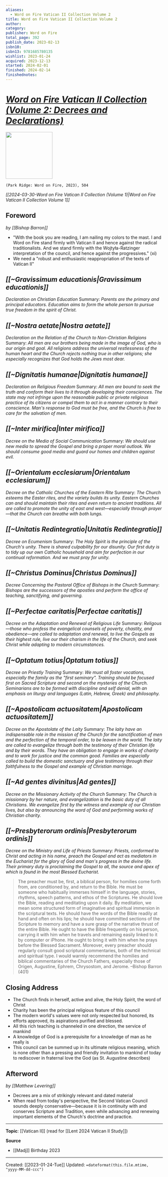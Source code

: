 ```yaml
---
aliases:
  - Word on Fire Vatican II Collection Volume 2
title: Word on Fire Vatican II Collection Volume 2
author: 
category: 
publisher: Word on Fire
total_page: 392
publish_date: 2023-02-13
isbn10: 
isbn13: 9781685780135
wishlist: 2023-01-24
acquired: 2023-12-13
started: 2024-02-01
finished: 2024-02-14
finishednotes:
---
```

# *[Word on Fire Vatican II Collection (Volume 2: Decrees and Declarations)](https://bookstore.wordonfire.org/products/vatican-ii-volume-ii)*

<img src="https://bookstore.wordonfire.org/cdn/shop/products/Vatican-II-VII-Shopify-FRONT.png?v=1675715149&width=2048" width=150>

`(Park Ridge: Word on Fire, 2023), 504`

*[[2024-03-30-Word on Fire Vatican II Collection (Volume 1)|Word on Fire Vatican II Collection Volume 1]]*
## Foreword 
*by [[Bishop Barron]]*
- "With the book you are reading, I am nailing my colors to the mast. I and Word on Fire stand firmly with Vatican II and hence against the radical traditionalists. And we stand firmly with the Wojtyła-Ratzinger interpretation of the council, and hence against the progressives." (xi)
- We need a "robust and enthusiastic reappropriation of the texts of Vatican II"

## *[[~Gravissimum educationis|Gravissimum educationis]]*
*Declaration on Christian Education*
Summary: *Parents are the primary and principal educators. Education aims to form the whole person to pursue true freedom in the spirit of Christ.*

## *[[~Nostra aetate|Nostra aetate]]*
*Declaration on the Relation of the Church to Non-Christian Religions*
Summary: *All men are our brothers being made in the image of God, who is our origin and goal. All religions address the universal restlessness of the human heart and the Church rejects nothing true in other religions; she especially recognizes that God holds the Jews most dear.*

## *[[~Dignitatis humanae|Dignitatis humanae]]*
*Declaration on Religious Freedom*
Summary: *All men are bound to seek the truth and conform their lives to it through developing their consciences. The state may not infringe upon the reasonable public or private religious practice of its citizens or compel them to act in a manner contrary to their conscience. Man's response to God must be free, and the Church is free to care for the salvation of men.*

## *[[~Inter mirifica|Inter mirifica]]*
*Decree on the Media of Social Communication*
Summary: *We should use new media to spread the Gospel and bring a proper moral outlook. We should consume good media and guard our homes and children against evil.*

## *[[~Orientalum ecclesiarum|Orientalum ecclesiarum]]*
*Decree on the Catholic Churches of the Eastern Rite*
Summary: *The Church esteems the Easter rites, and the variety builds its unity. Eastern Churches can and should maintain their rites and even return to ancient traditions. All are called to promote the unity of east and west—especially through prayer—that the Church can breathe with both lungs.*

## *[[~Unitatis Redintegratio|Unitatis Redintegratio]]*
*Decree on Ecumenism*
Summary: *The Holy Spirit is the principle of the Church's unity. There is shared culpability for our disunity. Our first duty is to tidy up our own Catholic household and aim for perfection in our continual reformation. And we must pray for unity.*

## *[[~Christus Dominus|Christus Dominus]]*
*Decree Concerning the Pastoral Office of Bishops in the Church*
Summary: *Bishops are the successors of the apostles and perform the office of teaching, sanctifying, and governing.*

## *[[~Perfectae caritatis|Perfectae caritatis]]*
*Decree on the Adaptation and Renewal of Religious Life*
Summary: *Religous—those who profess the evangelical counsels of poverty, chastity, and obedience—are called to adaptation and renewal, to live the Gospels as their highest rule, live our their charism in the life of the Church, and seek Christ while adapting to modern circumstances.*

## *[[~Optatum totius|Optatum totius]]*
*Decree on Priestly Training*
Summary: *We must all foster vocations, especially the family as the "first seminary". Training should be focused first on Sacred Scripture and second on the mysteries of the Church. Seminarians are to be formed with discipline and self denial, with an emphasis on liturgy and languages (Latin, Hebrew, Greek) and philosophy.*

## *[[~Apostolicam actuositatem|Apostolicam actuositatem]]*
*Decree on the Apostolate of the Laity*
Summary: *The laity have an indispensable role in the mission of the Church for the sanctification of men and the perfection of the temporal order, to be leaven in the world. The laity are called to evangelize through both the testimony of their Christian life and by their words. They have an obligation to engage in works of charity and to work for justice and the common good. Families are especially called to build the domestic sanctuary and give testimony through their faithfulness to the Gospel and example of Christian marriage.*

## *[[~Ad gentes divinitus|Ad gentes]]*
*Decree on the Missionary Activity of the Church*
Summary: *The Church is missionary by her nature, and evangelization is the basic duty of all Christians. We evangelize first by the witness and example of our Christian lives, but also by announcing the word of God and performing works of Christian charity.*

## *[[~Presbyterorum ordinis|Presbyterorum ordinis]]*
*Decree on the Ministry and Life of Priests*
Summary: *Priests, conformed to Christ and acting in his name, preach the Gospel and act as mediators in the Eucharist for the glory of God and man's progress in the divine life. Their primary duty is proclaiming the Gospel to all, the source and apex of which is found in the most Blessed Eucharist.*

>The preacher must be, first, a biblical person, for homilies come forth from, are conditioned by, and return to the Bible. He must be someone who habitually immerses himself in the language, stories, rhythms, speech patterns, and ethos of the Scriptures. He should love the Bible, reading and meditating upon it daily. By meditation, we mean some structured form of imaginative and spiritual immersion in the scriptural texts. He should have the words of the Bible readily at hand and often on his lips; he should have committed sections of the Scripture to memory and have a sure grasp of the narrative thrust of the entire Bible. He ought to have the Bible frequently on his person, carrying it with him when he travels and remaining easily linked to it by computer or iPhone. He ought to bring it with him when he prays before the Blessed Sacrament. Moreover, every preacher should regularly consult good scriptural commentaries, both of the technical and spiritual type. I would warmly recommend the homilies and biblical commentaries of the Church Fathers, especially those of Origen, Augustine, Ephrem, Chrysostom, and Jerome.
–Bishop Barron (401)


## Closing Address 
- The Church finds in herself, active and alive, the Holy Spirit, the word of Christ 
- Charity has been the principal religious feature of this council
- The modern world's values were not only respected but honored, its efforts approved, its aspirations purified and blessed.
- All this rich teaching is channeled in one direction, the service of mankind 
- A knowledge of God is a prerequisite for a knowledge of man as he really is
- This council can be summed up in its ultimate religious meaning, which is none other than a pressing and friendly invitation to mankind of today to rediscover in fraternal love the God (as St. Augustine describes)

## Afterword
*by [[Matthew Levering]]*
- Decrees are a mix of strikingly relevant and dated material
- When read from today's perspective, the Second Vatican Council sounds deeply conservative—because it is in continuity with and conserves Scripture and Tradition, even while advancing and renewing important elements of the Church's doctrine and practice.


--- 
**Topic**: [[Vatican II]] (read for [[Lent 2024 Vatican II Study]])

**Source**
- [[Madj]] Birthday 2023

---
Created: [[2023-01-24-Tue]]
Updated: `=dateformat(this.file.mtime, "yyyy-MM-dd-ccc")`
